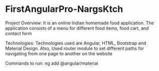 # FirstAngularPro-NargsKtch

Project Overview:
It is an online Indian homemade food application. The application consists of a menu for different food items, food cart, and contact form

Technologies:
Technologies used are Angular, HTML, Bootstrap and Material Design. Also, Used router module to set different paths for navigating from one page to another on the website

Commands to run:
ng add @angular/material



